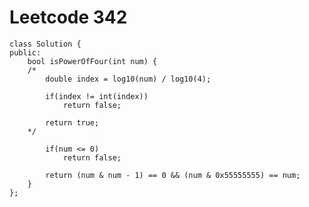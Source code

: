 # Leetcode 342
    class Solution {
    public:
        bool isPowerOfFour(int num) {
        /*        
            double index = log10(num) / log10(4);

            if(index != int(index))
                return false;

            return true;
        */

            if(num <= 0)
                return false;

            return (num & num - 1) == 0 && (num & 0x55555555) == num; 
        }
    };

